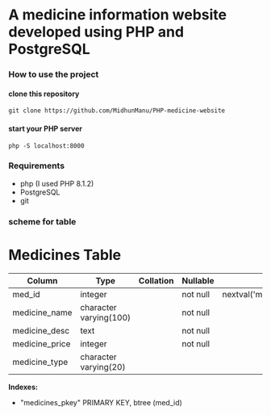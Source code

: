 # A medicine information website developed using PHP and PostgreSQL
### How to use the project

#### clone this repository
```git clone https://github.com/MidhunManu/PHP-medicine-website```

#### start your PHP server
```php -S localhost:8000```

### Requirements
- php (I used PHP 8.1.2)
- PostgreSQL
- git

### scheme for table

# Medicines Table

| Column          | Type                   | Collation | Nullable | Default                                      |
|-----------------|------------------------|-----------|----------|----------------------------------------------|
| med_id          | integer                |           | not null | nextval('medicines_med_id_seq'::regclass)    |
| medicine_name   | character varying(100) |           | not null |                                              |
| medicine_desc   | text                   |           | not null |                                              |
| medicine_price  | integer                |           | not null |                                              |
| medicine_type   | character varying(20)  |           |          |                                              |

**Indexes:**
- "medicines_pkey" PRIMARY KEY, btree (med_id)



